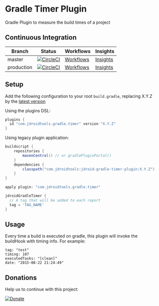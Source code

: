 # Gradle Timer Plugin
Gradle Plugin to measure the build times of a project

## Continuous Integration
|Branch|Status|Workflows|Insights|
| ------------- | ------------- | ------------- | ------------- |
|master|[![CircleCI](https://circleci.com/gh/maxirosson/jdroid-gradle-timer-plugin/tree/master.svg?style=svg)](https://circleci.com/gh/maxirosson/jdroid-gradle-timer-plugin/tree/master)|[Workflows](https://circleci.com/gh/maxirosson/workflows/jdroid-gradle-timer-plugin/tree/master)|[Insights](https://circleci.com/build-insights/gh/maxirosson/jdroid-gradle-timer-plugin/master)|
|production|[![CircleCI](https://circleci.com/gh/maxirosson/jdroid-gradle-timer-plugin/tree/production.svg?style=svg)](https://circleci.com/gh/maxirosson/jdroid-gradle-timer-plugin/tree/production)|[Workflows](https://circleci.com/gh/maxirosson/workflows/jdroid-gradle-timer-plugin/tree/production)|[Insights](https://circleci.com/build-insights/gh/maxirosson/jdroid-gradle-timer-plugin/production)|

## Setup

Add the following configuration to your root `build.gradle`, replacing X.Y.Z by the [latest version](https://github.com/maxirosson/jdroid-gradle-timer-plugin/releases/latest)

Using the plugins DSL:

```groovy
plugins {
  id "com.jdroidtools.gradle.timer" version "X.Y.Z"
}
```

Using legacy plugin application:

```groovy
buildscript {
    repositories {
        mavenCentral() // or gradlePluginPortal()
    }
    dependencies {
        classpath("com.jdroidtools:jdroid-gradle-timer-plugin:X.Y.Z")
    }
}
    
apply plugin: "com.jdroidtools.gradle.timer"

jdroidGradleTimer {
  // A tag that will be added to each report
  tag = 'TAG_NAME'
}
```

## Usage

Every time a build is executed on gradle, this plugin will invoke the buildHook with timing info. For example: 
    
    tag: "test"
    timing: 107
    executedTasks: "[clean]"
    date: "2015-08-22 21:24:49"

## Donations
Help us to continue with this project:

[![Donate](https://www.paypalobjects.com/en_US/i/btn/btn_donate_LG.gif)](https://www.paypal.com/cgi-bin/webscr?cmd=_s-xclick&hosted_button_id=2UEBTRTSCYA9L)
